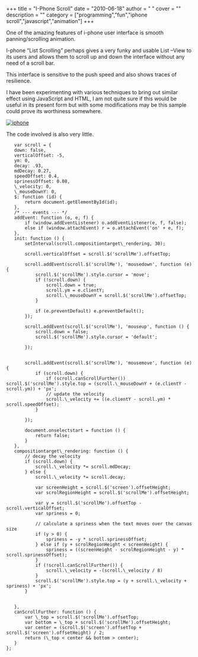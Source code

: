 
+++
title = "I-Phone Scroll"
date = "2010-06-18"
author = " "
cover = ""
description = ""
category = ["programming","fun","iphone scroll","javascript","animation"]
+++

One of the amazing features of i-phone user interface is smooth panning/scrolling animation.

 I-phone “List Scrolling” perhaps gives a very funky and usable List –View to its users and allows them to scroll up and down the interface without any need of a scroll bar.

 This interface is sensitive to the push speed and also shows traces of resilience.

 I have been experimenting with various techniques to bring out similar effect using JavaScript and HTML, I am not quite sure if this would be useful in its present form but with some modifications may be this sample could prove its worthiness somewhere.

 [![iphone](http://www.varunpant.com/static/resources/iphone_thumb_1.png "iphone")](http://www.varunpant.com/static/resources/iphone_1.png)

 The code involved is also very little.

 ```
    var scroll = {
    down: false,
    verticalOffset: -5,
    ym: 0,
    decay: .93,
    mdDecay: 0.27,
    speedOffset: 0.4,
    sprinessOffset: 0.08,
    \_velocity: 0,
    \_mouseDownY: 0,
    $: function (id) {
        return document.getElementById(id);
    },
    /* --- events --- */
    addEvent: function (o, e, f) {
        if (window.addEventListener) o.addEventListener(e, f, false);
        else if (window.attachEvent) r = o.attachEvent('on' + e, f);
    },
    init: function () {
        setInterval(scroll.compositiontarget\_rendering, 30);

        scroll.verticalOffset = scroll.$('scrollMe').offsetTop;

        scroll.addEvent(scroll.$('scrollMe'), 'mousedown', function (e) {
            scroll.$('scrollMe').style.cursor = 'move';
            if (!scroll.down) {
                scroll.down = true;
                scroll.ym = e.clientY;
                scroll.\_mouseDownY = scroll.$('scrollMe').offsetTop;
            }

            if (e.preventDefault) e.preventDefault();
        });

        scroll.addEvent(scroll.$('scrollMe'), 'mouseup', function () {
            scroll.down = false;
            scroll.$('scrollMe').style.cursor = 'default';

        });


        scroll.addEvent(scroll.$('scrollMe'), 'mousemove', function (e) {
            if (scroll.down) {
                if (scroll.canScrollFurther()) scroll.$('scrollMe').style.top = (scroll.\_mouseDownY + (e.clientY - scroll.ym)) + 'px';
                // update the velocity
                scroll.\_velocity += ((e.clientY - scroll.ym) * scroll.speedOffset);
            }

        });

        document.onselectstart = function () {
            return false;
        }
    },
    compositiontarget\_rendering: function () {
        // decay the velocity
        if (scroll.down) {
            scroll.\_velocity *= scroll.mdDecay;
        } else {
            scroll.\_velocity *= scroll.decay;

            var screenHeight = scroll.$('screen').offsetHeight;
            var scrolRegionHeight = scroll.$('scrollMe').offsetHeight;

            var y = scroll.$('scrollMe').offsetTop - scroll.verticalOffset;
            var spriness = 0;

            // calculate a spriness when the text moves over the canvas size
            if (y > 0) {
                spriness = -y * scroll.sprinessOffset;
            } else if (y + scrolRegionHeight < screenHeight) {
                spriness = ((screenHeight - scrolRegionHeight - y) * scroll.sprinessOffset);
            }
            if (!scroll.canScrollFurther()) {
                scroll.\_velocity = -(scroll.\_velocity / 8)
            }
            scroll.$('scrollMe').style.top = (y + scroll.\_velocity + spriness) + 'px';
        }


    },
    canScrollFurther: function () {
        var \_top = scroll.$('scrollMe').offsetTop;
        var bottom = \_top + scroll.$('scrollMe').offsetHeight;
        var center = (scroll.$('screen').offsetTop + scroll.$('screen').offsetHeight) / 2;
        return (\_top < center && bottom > center);
    }
};

    
```
 

